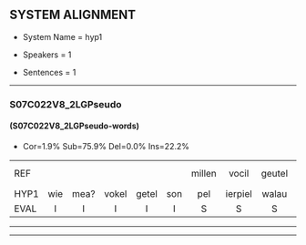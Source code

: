 
## SYSTEM ALIGNMENT

- System Name = hyp1

- Speakers = 1

- Sentences = 1

---

### S07C022V8_2LGPseudo

#### (S07C022V8_2LGPseudo-words)

- Cor=1.9%	Sub=75.9%	Del=0.0%	Ins=22.2%

|  |  |  |  |  |  |  |  |  |  |  |  |  |  |  |  |  |  |  |  |  |  |  |  |  |  |  |  |  |  |  |  |  |  |  |  |  |  |  |  |  |  |  |  |  |  |  |  |  |  |  |  |  |  |  |
|:--- |:---:|:---:|:---:|:---:|:---:|:---:|:---:|:---:|:---:|:---:|:---:|:---:|:---:|:---:|:---:|:---:|:---:|:---:|:---:|:---:|:---:|:---:|:---:|:---:|:---:|:---:|:---:|:---:|:---:|:---:|:---:|:---:|:---:|:---:|:---:|:---:|:---:|:---:|:---:|:---:|:---:|:---:|:---:|:---:|:---:|:---:|:---:|:---:|:---:|:---:|:---:|:---:|:---:|:---:|
| REF |  |  |  |  |  | millen | vocil | geutel | sjobel | ierpieuw | walaan | erke | haweel | saarweng | gevicht | eemde*(eenden) | * | veten |  |  |  |  |  |  |  | gefouw | vurpaand | nizung | fiewon | vawaai | strellen | zwieten | foetbans*(toestand) | * | * | oonste | muider | grijnken | prilsood | vloender | milste | veurder | kloeien | ulen | orponk | schodig | ijpo | menuur | spreikje | hiffreeuw | wooien | *s | *s | *s |
| HYP1 | wie | mea? | vokel | getel | son | pel | ierpiel | walau | arko | ga | wee | sarweng | geviecht | inda | doophoud | hoerstal | sa | veten | mevouw | ver | uit | is | ju | een | neran | ki | va | u | saa | tee | suiten | toestand | toesta | nede | an | ka? | sielstouw | die | scheerstemmin | is | doord | vloda | este | vker | loen | e | o | sporkig | empo | den | uur | spreekje | ifreel | oe |
| EVAL | I | I | I | I | I | S | S | S | S | S | S | S | S | S | S | S | S |  | I | I | I | I | I | I | I | S | S | S | S | S | S | S | S | S | S | S | S | S | S | S | S | S | S | S | S | S | S | S | S | S | S | S | S | S |
---

---
